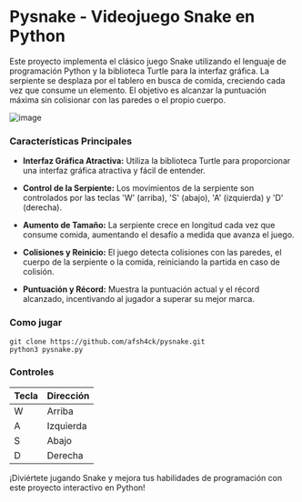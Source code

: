 # Pysnake - Videojuego Snake en Python

Este proyecto implementa el clásico juego Snake utilizando el lenguaje de programación Python y la biblioteca Turtle para la interfaz gráfica. La serpiente se desplaza por el tablero en busca de comida, creciendo cada vez que consume un elemento. El objetivo es alcanzar la puntuación máxima sin colisionar con las paredes o el propio cuerpo.

![image](https://github.com/afsh4ck/pysnake/assets/132138425/1b1a791d-7f20-4d0e-b2cf-a0e06656ae80)

### Características Principales

- **Interfaz Gráfica Atractiva:** Utiliza la biblioteca Turtle para proporcionar una interfaz gráfica atractiva y fácil de entender.

- **Control de la Serpiente:** Los movimientos de la serpiente son controlados por las teclas 'W' (arriba), 'S' (abajo), 'A' (izquierda) y 'D' (derecha).

- **Aumento de Tamaño:** La serpiente crece en longitud cada vez que consume comida, aumentando el desafío a medida que avanza el juego.

- **Colisiones y Reinicio:** El juego detecta colisiones con las paredes, el cuerpo de la serpiente o la comida, reiniciando la partida en caso de colisión.

- **Puntuación y Récord:** Muestra la puntuación actual y el récord alcanzado, incentivando al jugador a superar su mejor marca.

### Como jugar
```
git clone https://github.com/afsh4ck/pysnake.git
python3 pysnake.py
```

### Controles

| Tecla | Dirección   |
|-------|-------------|
| W     | Arriba      |
| A     | Izquierda   |
| S     | Abajo       |
| D     | Derecha     |


¡Diviértete jugando Snake y mejora tus habilidades de programación con este proyecto interactivo en Python!
